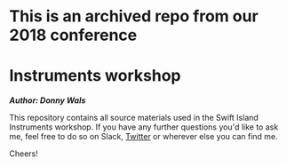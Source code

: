 # This is an archived repo from our 2018 conference
# Instruments workshop
***Author: Donny Wals***

This repository contains all source materials used in the Swift Island Instruments workshop. If you have any further questions you'd like to ask me, feel free to do so on Slack, [Twitter](https://twitter.com/donnywals) or wherever else you can find me.

Cheers!
